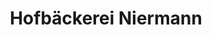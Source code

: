 ---
title: "Hofbäckerei Niermann"
url: /paderborn/hofbaeckerei-niermann-gruener-weg/
shop: Bäckerei
---